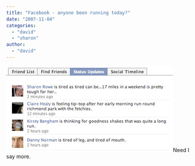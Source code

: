 ```yaml
---
title: "Facebook - anyone been running today?"
date: "2007-11-04"
categories: 
  - "david"
  - "sharon"
author:
  - "david"
---
```


![2007-11-04-facebook_status.jpg](/images/2007/2007-11-04-facebook_status.jpg)Need I say more.
